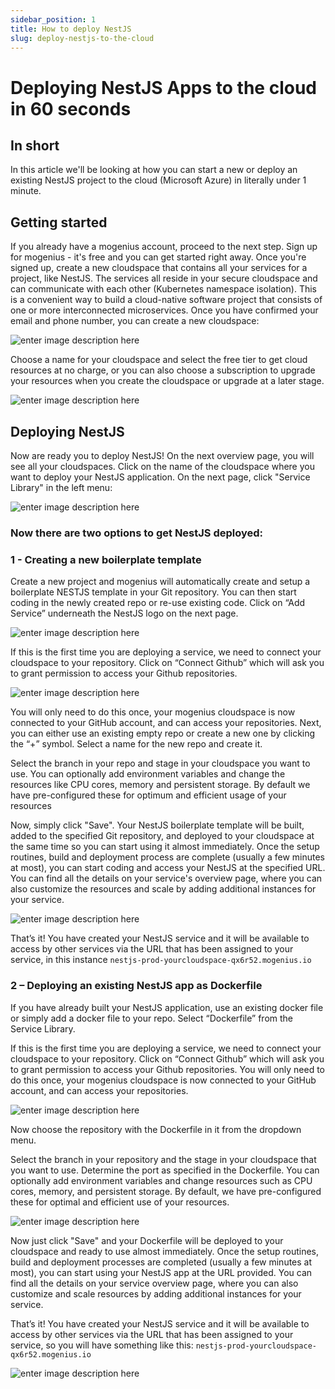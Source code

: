 ```yaml
---
sidebar_position: 1
title: How to deploy NestJS
slug: deploy-nestjs-to-the-cloud
---
```


# Deploying NestJS Apps to the cloud in 60 seconds

## In short

In this article we'll be looking at how you can start a new or deploy an existing NestJS project to the cloud (Microsoft Azure) in literally under 1 minute.

## Getting started

If you already have a mogenius account, proceed to the next step. 
Sign up for mogenius - it's free and you can get started right away. Once you're signed up, create a new cloudspace that contains all your services for a project, like NestJS. The services all reside in your secure cloudspace and can communicate with each other (Kubernetes namespace isolation). This is a convenient way to build a cloud-native software project that consists of one or more interconnected microservices. Once you have confirmed your email and phone number, you can create a new cloudspace:

![enter image description here](https://api.mogenius.com/file/id/115e92a0-6daa-4b15-9420-438448351d89)

Choose a name for your cloudspace and select the free tier to get cloud resources at no charge, or you can also choose a subscription to upgrade your resources when you create the cloudspace or upgrade at a later stage.

![enter image description here](https://api.mogenius.com/file/id/7ec47c7f-4dc0-4f5b-8a2f-b8345a369ae8)

## Deploying NestJS

Now are ready you to deploy NestJS! On the next overview page, you will see all your cloudspaces. Click on the name of the cloudspace where you want to deploy your NestJS application. On the next page, click "Service Library" in the left menu:

![enter image description here](https://api.mogenius.com/file/id/a12d10f1-4b9b-4adb-95ec-db193e1db440)

### Now there are two options to get NestJS deployed: 

### 1 - Creating a new boilerplate template

Create a new project and mogenius will automatically create and setup a boilerplate NESTJS template in your Git repository. You can then start coding in the newly created repo or re-use existing code. Click on “Add Service” underneath the NestJS logo on the next page.

![enter image description here](https://api.mogenius.com/file/id/d55eea97-efb6-4e9b-a0d8-d6e1fc67b89f)

If this is the first time you are deploying a service, we need to connect your cloudspace to your repository. Click on “Connect Github” which will ask you to grant permission to access your Github repositories.

![enter image description here](https://api.mogenius.com/file/id/88626d92-fa15-4d9e-8598-6a914daa633c)

You will only need to do this once, your mogenius cloudspace is now connected to your GitHub account, and can access your repositories.
Next, you can either use an existing empty repo or create a new one by clicking the “+” symbol. Select a name for the new repo and create it.

Select the branch in your repo and stage in your cloudspace you want to use. You can optionally add environment variables and change the resources like CPU cores, memory and persistent storage. By default we have pre-configured these for optimum and efficient usage of your resources

Now, simply click "Save". Your NestJS boilerplate template will be built, added to the specified Git repository, and deployed to your cloudspace at the same time so you can start using it almost immediately. Once the setup routines, build and deployment process are complete (usually a few minutes at most), you can start coding and access your NestJS at the specified URL. You can find all the details on your service's overview page, where you can also customize the resources and scale by adding additional instances for your service.


![enter image description here](https://api.mogenius.com/file/id/f410eab4-e6ea-4870-baa0-fb45c5454a45)

That’s it! You have created your NestJS service and it will be available to access by other services via the URL that has been assigned to your service, in this instance `nestjs-prod-yourcloudspace-qx6r52.mogenius.io`

### 2 – Deploying an existing NestJS app as Dockerfile

If you have already built your NestJS application, use an existing docker file or simply add a docker file to your repo. Select “Dockerfile” from the Service Library.

If this is the first time you are deploying a service, we need to connect your cloudspace to your repository. Click on “Connect Github” which will ask you to grant permission to access your Github repositories. You will only need to do this once, your mogenius cloudspace is now connected to your GitHub account, and can access your repositories.

![enter image description here](https://api.mogenius.com/file/id/88626d92-fa15-4d9e-8598-6a914daa633c)

Now choose the repository with the Dockerfile in it from the dropdown menu.

Select the branch in your repository and the stage in your cloudspace that you want to use. Determine the port as specified in the Dockerfile. You can optionally add environment variables and change resources such as CPU cores, memory, and persistent storage. By default, we have pre-configured these for optimal and efficient use of your resources.

![enter image description here](https://api.mogenius.com/file/id/9efd6b72-1dff-4a25-9efc-9f7e1cfdfb3d)

Now just click "Save" and your Dockerfile will be deployed to your cloudspace and ready to use almost immediately. Once the setup routines, build and deployment processes are completed (usually a few minutes at most), you can start using your NestJS app at the URL provided. You can find all the details on your service overview page, where you can also customize and scale resources by adding additional instances for your service.

That’s it! You have created your NestJS service and it will be available to access by other services via the URL that has been assigned to your service, so you will have something like this: `nestjs-prod-yourcloudspace-qx6r52.mogenius.io`

![enter image description here](https://api.mogenius.com/file/id/f410eab4-e6ea-4870-baa0-fb45c5454a45)
